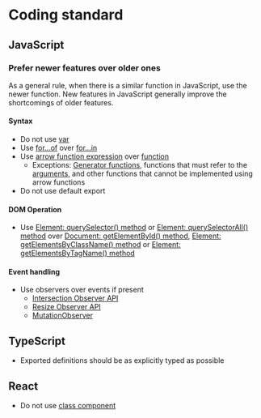 # Coding standard

## JavaScript

### Prefer newer features over older ones

As a general rule, when there is a similar function in JavaScript, use the newer function. New features in JavaScript generally improve the shortcomings of older features.

#### Syntax

- Do not use [var](https://developer.mozilla.org/en-US/docs/Web/JavaScript/Reference/Statements/var)
- Use [for...of](https://developer.mozilla.org/en-US/docs/Web/JavaScript/Reference/Statements/for...of) over [for...in](https://developer.mozilla.org/en-US/docs/Web/JavaScript/Reference/Statements/for...in)
- Use [arrow function expression](https://developer.mozilla.org/en-US/docs/Web/JavaScript/Reference/Functions/Arrow_functions) over [function](https://developer.mozilla.org/en-US/docs/Web/JavaScript/Reference/Global_Objects/Function)
  - Exceptions: [Generator functions](https://developer.mozilla.org/en-US/docs/Web/JavaScript/Reference/Statements/function*), functions that must refer to the [arguments](https://developer.mozilla.org/en-US/docs/Web/JavaScript/Reference/Functions/arguments), and other functions that cannot be implemented using arrow functions
- Do not use default export

#### DOM Operation

- Use [Element: querySelector() method](https://developer.mozilla.org/en-US/docs/Web/API/Element/querySelector) or [Element: querySelectorAll() method](https://developer.mozilla.org/en-US/docs/Web/API/Element/querySelectorAll) over [Document: getElementById() method](https://developer.mozilla.org/en-US/docs/Web/API/Document/getElementById), [Element: getElementsByClassName() method](https://developer.mozilla.org/en-US/docs/Web/API/Element/getElementsByClassName) or [Element: getElementsByTagName() method](https://developer.mozilla.org/en-US/docs/Web/API/Element/getElementsByTagName)

#### Event handling

- Use observers over events if present
  - [Intersection Observer API](https://developer.mozilla.org/en-US/docs/Web/API/Intersection_Observer_API)
  - [Resize Observer API](https://developer.mozilla.org/en-US/docs/Web/API/Resize_Observer_API)
  - [MutationObserver](https://developer.mozilla.org/en-US/docs/Web/API/Mutation_Observer)

## TypeScript

- Exported definitions should be as explicitly typed as possible

## React

- Do not use [class component](https://react.dev/reference/react/Component)
